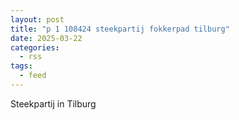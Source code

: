 ```yaml
---
layout: post
title: "p 1 108424 steekpartij fokkerpad tilburg"
date: 2025-03-22
categories: 
  - rss
tags: 
  - feed
---
```


Steekpartij in Tilburg
